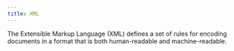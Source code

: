 ```yaml
---
title: XML
---
```


The Extensible Markup Language (XML) defines a set of rules for encoding documents in a format that is both human-readable and machine-readable.


